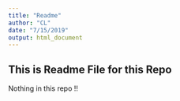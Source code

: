 ```yaml
---
title: "Readme"
author: "CL"
date: "7/15/2019"
output: html_document
---
```



## This is Readme File for this Repo

Nothing in this repo !!
